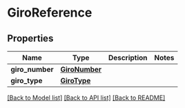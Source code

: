 # GiroReference

## Properties
Name | Type | Description | Notes
------------ | ------------- | ------------- | -------------
**giro_number** | [**GiroNumber**](GiroNumber.md) |  | 
**giro_type** | [**GiroType**](GiroType.md) |  | 

[[Back to Model list]](../README.md#documentation-for-models) [[Back to API list]](../README.md#documentation-for-api-endpoints) [[Back to README]](../README.md)

